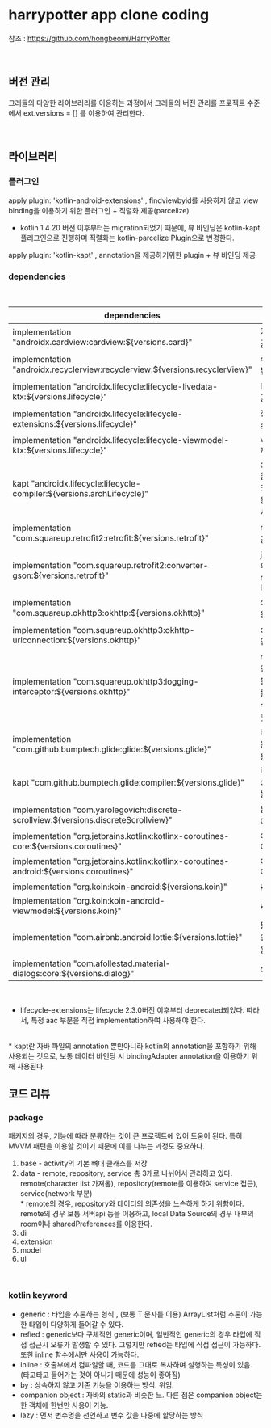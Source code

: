 # harrypotter app clone coding

참조 : https://github.com/hongbeomi/HarryPotter

<br>

## 버전 관리

그래들의 다양한 라이브러리를 이용하는 과정에서 그래들의 버전 관리를 프로젝트 수준에서 ext.versions = [] 를 이용하여 관리한다.

<br>

## 라이브러리

### 플러그인
apply plugin: 'kotlin-android-extensions' , findviewbyid를 사용하지 않고 view binding을 이용하기 위한 플러그인 + 직렬화 제공(parcelize) 
* kotlin 1.4.20 버전 이후부터는 migration되었기 때문에, 뷰 바인딩은 kotlin-kapt 플러그인으로 진행하며 직렬화는 kotlin-parcelize Plugin으로 변경한다. 

apply plugin: 'kotlin-kapt' , annotation을 제공하기위한 plugin + 뷰 바인딩 제공 <br>


### dependencies
<br>

| dependencies                                                                             | 기능                                                        |
|------------------------------------------------------------------------------------------|-------------------------------------------------------------|
| implementation "androidx.cardview:cardview:${versions.card}"                             | 카드 뷰 제공                                                |
| implementation "androidx.recyclerview:recyclerview:${versions.recyclerView}"             | 리사이클러뷰 제공                                           |
| implementation "androidx.lifecycle:lifecycle-livedata-ktx:${versions.lifecycle}"         | livedata 제공                                               |
| implementation "androidx.lifecycle:lifecycle-extensions:${versions.lifecycle}"           | 전체적인 aac를 제공                                         |
| implementation "androidx.lifecycle:lifecycle-viewmodel-ktx:${versions.lifecycle}"        | viewmodel 제공                                              |
| kapt "androidx.lifecycle:lifecycle-compiler:${versions.archLifecycle}"                   | annotaion을 자바 및 코틀린을 이용하기 위해서 사용           |
| implementation "com.squareup.retrofit2:retrofit:${versions.retrofit}"                    | retrofit 제공                                               |
| implementation "com.squareup.retrofit2:converter-gson:${versions.retrofit}"              | json변환을 위한 retrofit library                            |
| implementation "com.squareup.okhttp3:okhttp:${versions.okhttp}"                          | okhttp 이용                                                 |
| implementation "com.squareup.okhttp3:okhttp-urlconnection:${versions.okhttp}"            | cookie나 인증 이용                                          |
| implementation "com.squareup.okhttp3:logging-interceptor:${versions.okhttp}"             | network가 연결되는 상황 및 상태를 확인할 수 있음(패킷 캡쳐) |
| implementation "com.github.bumptech.glide:glide:${versions.glide}"                       | image 띄우는 glide 이용                                     |
| kapt "com.github.bumptech.glide:compiler:${versions.glide}"                              | image caching기능 이용                                      |
| implementation "com.yarolegovich:discrete-scrollview:${versions.discreteScrollview}"     | 분리 view 이용                                              |
| implementation "org.jetbrains.kotlinx:kotlinx-coroutines-core:${versions.coroutines}"    | coroutine 이용                                              |
| implementation "org.jetbrains.kotlinx:kotlinx-coroutines-android:${versions.coroutines}" | coroutine 이용                                              |
| implementation "org.koin:koin-android:${versions.koin}"                                  | koin 이용                                                   |
| implementation "org.koin:koin-android-viewmodel:${versions.koin}"                        | koin 이용                                                   |
| implementation "com.airbnb.android:lottie:${versions.lottie}"                            | 동적 이미지인 lottie 이용                                   |
| implementation "com.afollestad.material-dialogs:core:${versions.dialog}"                 | dialog 이용                                                 |

<br>

* lifecycle-extensions는 lifecycle 2.3.0버전 이후부터 deprecated되었다. 따라서, 특정 aac 부분을 직접 implementation하여 사용해야 한다.
<br>
* kapt란 자바 파일의 annotation 뿐만아니라 kotlin의 annotation을 포함하기 위해 사용되는 것으로, 보통 데이터 바인딩 시 bindingAdapter annotation을 이용하기 위해 사용된다.

<br>

## 코드 리뷰

### package
패키지의 경우, 기능에 따라 분류하는 것이 큰 프로젝트에 있어 도움이 된다. 특히 MVVM 패턴을 이용할 것이기 때문에 이를 나누는 과정도 중요하다. <br>
1. base - activity의 기본 뼈대 클래스를 저장
2. data - remote, repository, service 총 3개로 나뉘어서 관리하고 있다. remote(character list 가져옴), repository(remote를 이용하여 service 접근), service(network 부분) <br> * remote의 경우, repository와 데이터의 의존성을 느슨하게 하기 위함이다. remote의 경우 보통 서버api 등을 이용하고, local Data Source의 경우 내부의 room이나 sharedPreferences를 이용한다. 
3. di
4. extension
5. model
6. ui

<br>

### kotlin keyword
- generic : 타입을 추론하는 형식 , (보통 T 문자를 이용) ArrayList처럼 추론이 가능한 타입이 다양하게 들어갈 수 있다. <br>
- refied : generic보다 구체적인 generic이며, 일반적인 generic의 경우 타입에 직접 접근시 오류가 발생할 수 있다. 그렇지만 refied는 타입에 직접 접근이 가능하다. 또한 inline 함수에서만 사용이 가능하다. <br>
- inline : 호출부에서 컴파일할 때, 코드를 그대로 복사하며 실행하는 특성이 있음. (타고타고 들어가는 것이 아니기 때문에 성능이 좋아짐)
- by : 상속하지 않고 기존 기능을 이용하는 방식. 위임.
- companion object : 자바의 static과 비슷한 느. 다른 점은 companion object는 한 객체에 한번만 사용이 가능.
- lazy : 먼저 변수명을 선언하고 변수 값을 나중에 할당하는 방식
